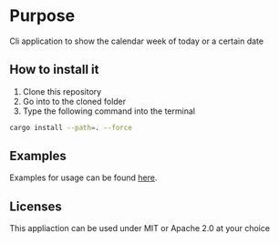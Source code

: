 # Purpose

Cli application to show the calendar week of today or a certain date

## How to install it

1. Clone this repository
2. Go into to the cloned folder
3. Type the following command into the terminal

```sh
cargo install --path=. --force
```

## Examples

Examples for usage can be found  [here](./Examples.md).

## Licenses

This appliaction can be used under MIT or Apache 2.0 at your choice
